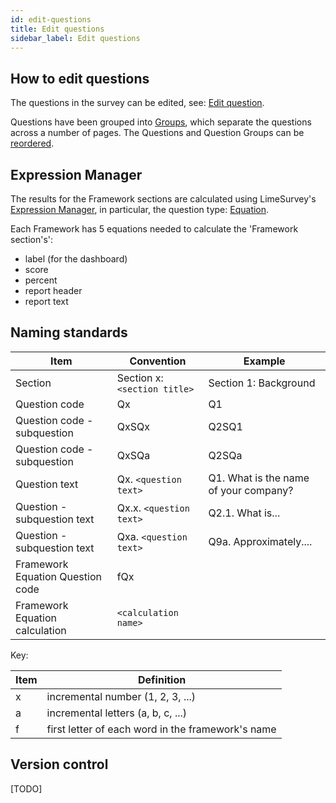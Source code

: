 ```yaml
---
id: edit-questions
title: Edit questions
sidebar_label: Edit questions
---
```


## How to edit questions

The questions in the survey can be edited, see: [Edit question](https://manual.limesurvey.org/Edit_question).

Questions have been grouped into [Groups](https://manual.limesurvey.org/Question_groups_-_introduction), which separate the questions across a number of pages.  The Questions and Question Groups can be [reordered](https://manual.limesurvey.org/Survey_structure#Reordering_questions_and_question_groups).

## Expression Manager

The results for the Framework sections are calculated using LimeSurvey's [Expression Manager](https://manual.limesurvey.org/Expression_Manager), in particular, the question type: [Equation](https://manual.limesurvey.org/Expression_Manager#Equations_2).

Each Framework has 5 equations needed to calculate the 'Framework section's':

- label (for the dashboard)
- score
- percent
- report header
- report text

## Naming standards

| Item                             | Convention                   | Example                               |
|----------------------------------|------------------------------|---------------------------------------|
| Section                          | Section x: `<section title>` | Section 1: Background                 |
| Question code                    | Qx                           | Q1                                    |
| Question code - subquestion      | QxSQx                        | Q2SQ1                                 |
| Question code - subquestion      | QxSQa                        | Q2SQa                                 |
| Question text                    | Qx. `<question text>`        | Q1. What is the name of your company? |
| Question - subquestion text      | Qx.x. `<question text>`      | Q2.1. What is...                      |
| Question - subquestion text      | Qxa. `<question text>`       | Q9a. Approximately....                |
| Framework Equation Question code | fQx                          |                                       |
| Framework Equation calculation   | ``<calculation name>``       |                                       |

Key:

| Item | Definition                                        |
|------|---------------------------------------------------|
| x    | incremental number (1, 2, 3, ...)                 |
| a    | incremental letters (a, b, c, ...)                |
| f    | first letter of each word in the framework's name |

## Version control

[TODO]